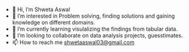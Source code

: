 - 👋 Hi, I’m Shweta Aswal
- 👀 I’m interested in Problem solving, finding solutions and gaining knowledge on different domains.
- 🌱 I’m currently learning visulalizing the findings from tabular data.
- 💞️ I’m looking to collaborate on data analysis projects, guesstimates.
- 📫 How to reach me shwetaaswal03@gmail.com

<!---
ShwetaA03/ShwetaA03 is a ✨ special ✨ repository because its `README.md` (this file) appears on your GitHub profile.
You can click the Preview link to take a look at your changes.
--->
